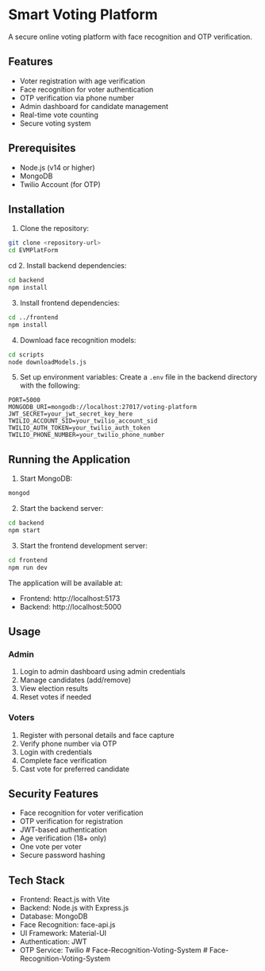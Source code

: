 # Smart Voting Platform

A secure online voting platform with face recognition and OTP verification.

## Features

- Voter registration with age verification
- Face recognition for voter authentication
- OTP verification via phone number
- Admin dashboard for candidate management
- Real-time vote counting
- Secure voting system

## Prerequisites

- Node.js (v14 or higher)
- MongoDB
- Twilio Account (for OTP)

## Installation

1. Clone the repository:
```bash
git clone <repository-url>
cd EVMPlatForm
```
cd
2. Install backend dependencies:
```bash
cd backend
npm install
```

3. Install frontend dependencies:
```bash
cd ../frontend
npm install
```

4. Download face recognition models:
```bash
cd scripts
node downloadModels.js
```

5. Set up environment variables:
Create a `.env` file in the backend directory with the following:
```
PORT=5000
MONGODB_URI=mongodb://localhost:27017/voting-platform
JWT_SECRET=your_jwt_secret_key_here
TWILIO_ACCOUNT_SID=your_twilio_account_sid
TWILIO_AUTH_TOKEN=your_twilio_auth_token
TWILIO_PHONE_NUMBER=your_twilio_phone_number
```

## Running the Application

1. Start MongoDB:
```bash
mongod
```

2. Start the backend server:
```bash
cd backend
npm start
```

3. Start the frontend development server:
```bash
cd frontend
npm run dev
```

The application will be available at:
- Frontend: http://localhost:5173
- Backend: http://localhost:5000

## Usage

### Admin
1. Login to admin dashboard using admin credentials
2. Manage candidates (add/remove)
3. View election results
4. Reset votes if needed

### Voters
1. Register with personal details and face capture
2. Verify phone number via OTP
3. Login with credentials
4. Complete face verification
5. Cast vote for preferred candidate

## Security Features

- Face recognition for voter verification
- OTP verification for registration
- JWT-based authentication
- Age verification (18+ only)
- One vote per voter
- Secure password hashing

## Tech Stack

- Frontend: React.js with Vite
- Backend: Node.js with Express.js
- Database: MongoDB
- Face Recognition: face-api.js
- UI Framework: Material-UI
- Authentication: JWT
- OTP Service: Twilio
#   F a c e - R e c o g n i t i o n - V o t i n g - S y s t e m  
 #   F a c e - R e c o g n i t i o n - V o t i n g - S y s t e m  
 